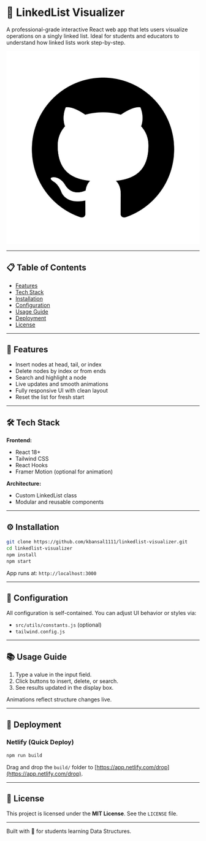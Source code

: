 # 🔗 LinkedList Visualizer

A professional-grade interactive React web app that lets users visualize operations on a singly linked list. Ideal for students and educators to understand how linked lists work step-by-step.

[![View on GitHub](./public/github-logo.jpg)](https://github.com/kbansal1111/linkedlist-visualizer)

---

## 📋 Table of Contents

- [Features](#features)
- [Tech Stack](#tech-stack)
- [Installation](#installation)
- [Configuration](#configuration)
- [Usage Guide](#usage-guide)
- [Deployment](#deployment)
- [License](#license)

---

## 🚀 Features

- Insert nodes at head, tail, or index
- Delete nodes by index or from ends
- Search and highlight a node
- Live updates and smooth animations
- Fully responsive UI with clean layout
- Reset the list for fresh start

---

## 🛠 Tech Stack

**Frontend:**  
- React 18+  
- Tailwind CSS  
- React Hooks  
- Framer Motion (optional for animation)  

**Architecture:**  
- Custom LinkedList class  
- Modular and reusable components  

---

## ⚙️ Installation

```bash
git clone https://github.com/kbansal1111/linkedlist-visualizer.git
cd linkedlist-visualizer
npm install
npm start
```

App runs at: `http://localhost:3000`

---

## 🔧 Configuration

All configuration is self-contained. You can adjust UI behavior or styles via:
- `src/utils/constants.js` (optional)
- `tailwind.config.js`

---

## 📚 Usage Guide

1. Type a value in the input field.
2. Click buttons to insert, delete, or search.
3. See results updated in the display box.

Animations reflect structure changes live.

---

## 🚀 Deployment

### Netlify (Quick Deploy)
```bash
npm run build
```
Drag and drop the `build/` folder to [https://app.netlify.com/drop](https://app.netlify.com/drop).

---

## 📄 License

This project is licensed under the **MIT License**. See the `LICENSE` file.

---

Built with 💙 for students learning Data Structures.
